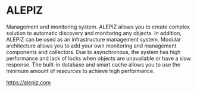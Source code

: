 # ALEPIZ

Management and monitoring system.
ALEPIZ allows you to create complex solution to automatic discovery and monitoring any objects. 
In addition, ALEPIZ can be used as an infrastructure management system.
Modular architecture allows you to add your own monitoring and management components and collectors. 
Due to asynchronous, the system has high performance and lack of locks when objects are unavailable or have a slow response. 
The built-in database and smart cache allows you to use the minimum amount of resources to achieve high performance.

https://alepiz.com
